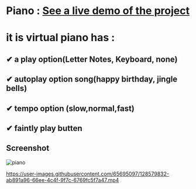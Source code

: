 

# Piano : [See a live demo of the project](https://ahmed-roshdy-1.github.io/Piano/)

# it is virtual piano has : 
##  ✔ a play option(Letter Notes, Keyboard, none)
##  ✔ autoplay option song(happy birthday, jingle bells)
##  ✔ tempo option (slow,normal,fast)
##  ✔ faintly play butten

## Screenshot 
![piano](https://user-images.githubusercontent.com/65695097/125708569-412c923b-d47c-4f76-87b4-fee9832d909c.png)


https://user-images.githubusercontent.com/65695097/128579832-ab891a96-66ee-4c4f-9f7c-6769fc5f7a47.mp4

